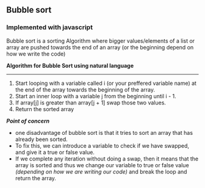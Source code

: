 ## Bubble sort
### Implemented with javascript

Bubble sort is a sorting Algorithm where bigger values/elements of a list or array are pushed towards the end of an array (or the beginning depend on how we write the code)

**Algorithm for Bubble Sort  using natural language**
***

1. Start looping with a variable called i (or your preffered variable name) at the end of the array towards the beginning of the array.
2. Start an inner loop with a variable j from the beginning until i - 1.
3. If array[j] is greater than array[j + 1] swap those two values.
4. Return the sorted array

***Point of concern***

- one disadvantage of bubble sort is that it tries to sort an array that has already been sorted.
- To fix this, we can introduce a variable to check if we have swapped, and give it a true or false value.
- If we complete any iteration without doing a swap, then it means that the array is sorted and thus we change our variable to true or false value _(depending on how we are writing our code)_ and break the loop and return the array.
